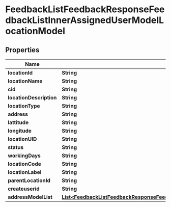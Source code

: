 

# FeedbackListFeedbackResponseFeedbackListInnerAssignedUserModelLocationModel


## Properties

| Name | Type | Description | Notes |
|------------ | ------------- | ------------- | -------------|
|**locationId** | **String** |  |  [optional] |
|**locationName** | **String** |  |  [optional] |
|**cid** | **String** |  |  [optional] |
|**locationDescription** | **String** |  |  [optional] |
|**locationType** | **String** |  |  [optional] |
|**address** | **String** |  |  [optional] |
|**lattitude** | **String** |  |  [optional] |
|**longitude** | **String** |  |  [optional] |
|**locationUID** | **String** |  |  [optional] |
|**status** | **String** |  |  [optional] |
|**workingDays** | **String** |  |  [optional] |
|**locationCode** | **String** |  |  [optional] |
|**locationLabel** | **String** |  |  [optional] |
|**parentLocationId** | **String** |  |  [optional] |
|**createuserid** | **String** |  |  [optional] |
|**addressModelList** | [**List&lt;FeedbackListFeedbackResponseFeedbackListInnerAssignedUserModelLocationModelAddressModelListInner&gt;**](FeedbackListFeedbackResponseFeedbackListInnerAssignedUserModelLocationModelAddressModelListInner.md) |  |  [optional] |



